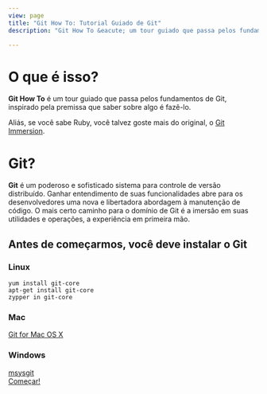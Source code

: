 ```yaml
---
view: page
title: "Git How To: Tutorial Guiado de Git"
description: "Git How To &eacute; um tour guiado que passa pelos fundamentos de Git, inspirado pela premissa que saber sobre algo &eacute; faz&ecirc;-lo. O mais certo caminho para o dom&iacute;nio de Git &eacute; a imers&atilde;o em suas utilidades e opera&ccedil;&otilde;es, a experi&ecirc;ncia em primeira m&atilde;o."

---
```


<div class="row">
<div class="col-sm-6">
<h1 class="title-big">O que &eacute; isso?</h1>

<p><b class="inline">Git How To</b> &eacute; um tour guiado que passa pelos fundamentos de Git, inspirado pela premissa que saber sobre algo &eacute; faz&ecirc;-lo.</p>
<p>Ali&aacute;s, se voc&ecirc; sabe Ruby, voc&ecirc; talvez goste mais do original, o <a href="http://gitimmersion.com/">Git Immersion</a>.</p>
</div>
<div class="col-sm-6">
<h1 class="title-big">Git?</h1>

<p class=""><b class="inline">Git</b> &eacute; um poderoso e sofisticado sistema para controle de vers&atilde;o distribu&iacute;do. Ganhar entendimento de suas funcionalidades abre para os desenvolvedores uma nova e libertadora abordagem &agrave; manuten&ccedil;&atilde;o de c&oacute;digo. O mais certo caminho para o dom&iacute;nio de Git &eacute; a imers&atilde;o em suas utilidades e opera&ccedil;&otilde;es, a experi&ecirc;ncia em primeira m&atilde;o.</p>
</div>
</div>



## Antes de come&ccedil;armos, voc&ecirc; deve instalar o Git

<div class="row">
<div class="col-sm-4">
<h3><i class="fa fa-linux"></i> Linux</h3>
<code>yum install git-core</code><br/>
<code>apt-get install git-core</code><br/>
<code>zypper in git-core</code>
</div>


<div class="col-sm-4">
<h3><i class="fa fa-apple"></i> Mac</h3>
<a href="http://git-scm.com/download/mac">Git for Mac OS X</a>
</div>

<div class="col-sm-4">
<h3><i class="fa fa-windows"></i> Windows</h3>
<a href="http://msysgit.github.io/">msysgit</a>
</div>

</div>

<div class="row go-block">
  <div class="col-xs-12 col-sm-6 col-md-4">
    <a class="btn btn-hg btn-primary go" href="/pt-BR/setup"><i class="fa fa-flag"></i> Come&ccedil;ar!</a>
  </div>
  
  <div class="col-xs-12 col-sm-6 col-md-8">
    <!--<div class="carbon-index">-->
        <!--<script async type="text/javascript" src="//cdn.carbonads.com/carbon.js?zoneid=1673&serve=C6AILKT&placement=githowtocom" id="_carbonads_js"></script>-->
    <!--</div>-->

<div class="google-index">
    <script async src="//pagead2.googlesyndication.com/pagead/js/adsbygoogle.js"></script>
    <!-- GitHowTo2 -->
    <ins class="adsbygoogle"
         style="display:block"
         data-ad-client="ca-pub-1703978454411210"
         data-ad-slot="1342610188"
         data-ad-format="auto"></ins>
    <script>
        (adsbygoogle = window.adsbygoogle || []).push({});
    </script>
</div>


  </div>
</div>

